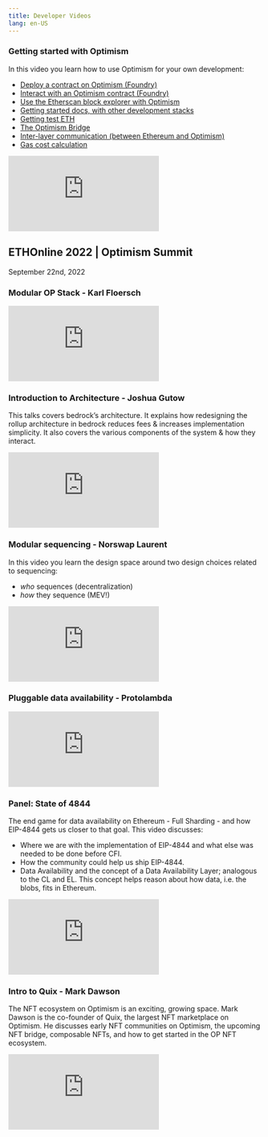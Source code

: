 ```yaml
---
title: Developer Videos
lang: en-US
---
```



### Getting started with Optimism

In this video you learn how to use Optimism for your own development:

- [Deploy a contract on Optimism (Foundry)](https://youtu.be/_Y6CwsYgqwI?t=84)
- [Interact with an Optimism contract (Foundry)](https://youtu.be/_Y6CwsYgqwI?t=140)
- [Use the Etherscan block explorer with Optimism](https://youtu.be/_Y6CwsYgqwI?t=173)
- [Getting started docs, with other development stacks](https://youtu.be/_Y6CwsYgqwI?t=285)
- [Getting test ETH](https://youtu.be/_Y6CwsYgqwI?t=360)
- [The Optimism Bridge](https://youtu.be/_Y6CwsYgqwI?t=445)
- [Inter-layer communication (between Ethereum and Optimism)](https://youtu.be/_Y6CwsYgqwI?t=528)
- [Gas cost calculation](https://youtu.be/_Y6CwsYgqwI?t=620)


<iframe src="https://www.youtube.com/embed/_Y6CwsYgqwI" title="Getting Started with Optimism" frameborder="0" allow="accelerometer; autoplay; clipboard-write; encrypted-media; gyroscope; picture-in-picture" allowfullscreen></iframe>

## ETHOnline 2022 | Optimism Summit

September 22nd, 2022

### Modular OP Stack - Karl Floersch
<iframe src="https://www.youtube.com/embed/jlKPjiDu_KM?list=RDCMUCfF9ZO8Ug4xk_AJd4aeT5HA" title="Modular OP Stack - Karl Floersch" frameborder="0" allow="accelerometer; autoplay; clipboard-write; encrypted-media; gyroscope; picture-in-picture" allowfullscreen></iframe>

### Introduction to Architecture - Joshua Gutow

This talks covers bedrock’s architecture. It explains how redesigning the rollup architecture in bedrock reduces fees & increases implementation simplicity. It also covers the various components of the system & how they interact.

<iframe src="https://www.youtube.com/embed/fkoTMchOFPI?list=RDCMUCfF9ZO8Ug4xk_AJd4aeT5HA" title="Introduction to Architecture - Joshua Gutow" frameborder="0" allow="accelerometer; autoplay; clipboard-write; encrypted-media; gyroscope; picture-in-picture" allowfullscreen></iframe>

### Modular sequencing - Norswap Laurent

In this video you learn the design space around two design choices related to sequencing:

- *who* sequences (decentralization)
- *how* they sequence (MEV!)

<iframe src="https://www.youtube.com/embed/aKxS16TG2jk?list=PLXzKMXK2aHh4vbe7GLQfOnL-QJ1O5EqMv" title="Modular sequencing - Norswap Laurent" frameborder="0" allow="accelerometer; autoplay; clipboard-write; encrypted-media; gyroscope; picture-in-picture" allowfullscreen></iframe>

### Pluggable data availability - Protolambda
<iframe src="https://www.youtube.com/embed/-xWpalvZeEU?list=PLXzKMXK2aHh4vbe7GLQfOnL-QJ1O5EqMv" title="Pluggable data availability - Protolambda" frameborder="0" allow="accelerometer; autoplay; clipboard-write; encrypted-media; gyroscope; picture-in-picture" allowfullscreen></iframe>


### Panel: State of 4844

The end game for data availability on Ethereum - Full Sharding - and how EIP-4844 gets us closer to that goal. This video discusses:

- Where we are with the implementation of EIP-4844 and what else was needed to be done before CFI.
- How the community could help us ship EIP-4844.
- Data Availability and the concept of a Data Availability Layer; analogous to the CL and EL. This concept helps reason about how data, i.e. the blobs, fits in Ethereum.

<iframe src="https://www.youtube.com/embed/uxYkGdCFsjI?list=PLXzKMXK2aHh4vbe7GLQfOnL-QJ1O5EqMv" title="Panel: State of 4844" frameborder="0" allow="accelerometer; autoplay; clipboard-write; encrypted-media; gyroscope; picture-in-picture" allowfullscreen></iframe>



### Intro to Quix - Mark Dawson

The NFT ecosystem on Optimism is an exciting, growing space. 
Mark Dawson is the co-founder of Quix, the largest NFT marketplace on Optimism. 
He discusses early NFT communities on Optimism, the upcoming NFT bridge, composable NFTs, and how to get started in the OP NFT ecosystem.

<iframe src="https://www.youtube.com/embed/Z8L8vNDgJjY?list=PLXzKMXK2aHh4vbe7GLQfOnL-QJ1O5EqMv" title="Intro to Quix - Mark Dawson" frameborder="0" allow="accelerometer; autoplay; clipboard-write; encrypted-media; gyroscope; picture-in-picture" allowfullscreen></iframe>